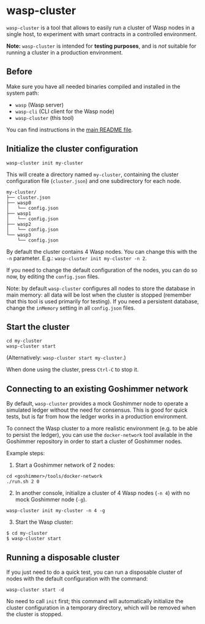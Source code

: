 # wasp-cluster

`wasp-cluster` is a tool that allows to easily run a cluster of Wasp nodes
in a single host, to experiment with smart contracts in a controlled environment.

**Note:** `wasp-cluster` is intended for **testing purposes**, and is *not*
suitable for running a cluster in a production environment.

## Before

Make sure you have all needed binaries compiled and installed in the system
path:

* `wasp` (Wasp server)
* `wasp-cli` (CLI client for the Wasp node)
* `wasp-cluster` (this tool)

You can find instructions in
the [main README file](../../../readme.md#Prerequisites).

## Initialize the cluster configuration

```
wasp-cluster init my-cluster
```

This will create a directory named `my-cluster`, containing the cluster
configuration file (`cluster.json`) and one subdirectory for each node.

```
my-cluster/
├── cluster.json
├── wasp0
│   └── config.json
├── wasp1
│   └── config.json
├── wasp2
│   └── config.json
└── wasp3
    └── config.json
```

By default the cluster contains 4 Wasp nodes. You can change this with the
`-n` parameter. E.g.: `wasp-cluster init my-cluster -n 2`.

If you need to change the default configuration of the nodes, you can do so now,
by editing the `config.json` files.

Note: by default `wasp-cluster` configures all nodes to store the database in
main memory: all data will be lost when the cluster is stopped (remember that
this tool is used primarily for testing). If you need a persistent database,
change the `inMemory` setting in all `config.json` files.

## Start the cluster

```
cd my-cluster
wasp-cluster start
```

(Alternatively: `wasp-cluster start my-cluster`.)

When done using the cluster, press `Ctrl-C` to stop it.

## Connecting to an existing Goshimmer network

By default, `wasp-cluster` provides a mock Goshimmer node to operate a
simulated ledger without the need for consensus. This is good
for quick tests, but is far from how the ledger works in a production
environment.

To connect the Wasp cluster to a more realistic environment (e.g. to be able to
persist the ledger), you can use the `docker-network` tool available
in the Goshimmer repository in order to start a cluster of Goshimmer nodes.

Example steps:

1. Start a Goshimmer network of 2 nodes:

```
cd <goshimmer>/tools/docker-network
./run.sh 2 0
```

2. In another console, initialize a cluster of 4 Wasp nodes (`-n 4`) with no
   mock Goshimmer node (`-g`).

```
wasp-cluster init my-cluster -n 4 -g
```

3. Start the Wasp cluster:

```
$ cd my-cluster
$ wasp-cluster start
```

## Running a disposable cluster

If you just need to do a quick test, you can run a disposable cluster of nodes
with the default configuration with the command:

```
wasp-cluster start -d
```

No need to call `init` first; this command will automatically initialize the
cluster configuration in a temporary directory, which will be removed when the
cluster is stopped.
